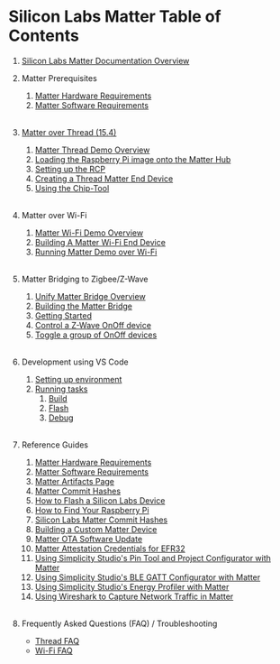 # Silicon Labs Matter Table of Contents

1. [Silicon Labs Matter Documentation Overview](OVERVIEW.md) <br>

2. Matter Prerequisites

    1. [Matter Hardware Requirements](general/HARDWARE_REQUIREMENTS.md)
    2. [Matter Software Requirements](general/SOFTWARE_REQUIREMENTS.md) <br><br>

3. [Matter over Thread \(15.4\)](thread/THREAD.md)

    1. [Matter Thread Demo Overview](thread/DEMO_OVERVIEW.md)
    2. [Loading the Raspberry Pi image onto the Matter Hub](thread/RASPI_IMG.md)
    3. [Setting up the RCP](thread/RCP.md)
    4. [Creating a Thread Matter End Device](thread/BUILD_FLASH_MAD.md)
    5. [Using the Chip-Tool](thread/CHIP_TOOL.md)<BR> <BR>

4. Matter over Wi-Fi

    1. [Matter Wi-Fi Demo Overview](wifi/DEMO_OVERVIEW.md)
    2. [Building A Matter Wi-Fi End Device](wifi/SW_SETUP.md)
    3. [Running Matter Demo over Wi-Fi](wifi/RUN_DEMO.md)
       <br><br>

5. Matter Bridging to Zigbee/Z-Wave

    1. [Unify Matter Bridge Overview](../../silabs_examples/unify-matter-bridge/readme_overview.md)
    2. [Building the Matter Bridge](../../silabs_examples/unify-matter-bridge/readme_building.md)
    3. [Getting Started](../../silabs_examples/unify-matter-bridge/readme_user.md#Running-the-Matter-Bridge)
    4. [Control a Z-Wave OnOff device](../../silabs_examples/unify-matter-bridge/readme_user.md#Testing-the-bridge-using-the-chip-tool)
    5. [Toggle a group of OnOff devices](../../silabs_examples/unify-matter-bridge/readme_user.md#toggle-a-group-of-onoff-devices)
<br><br>

6. Development using VS Code

    1. [Setting up environment](dev/vscode/SETUP.md)
    2. [Running tasks](dev/vscode/TASKS.md)
        1. [Build](dev/vscode/BUILD.md)
        2. [Flash](dev/vscode/FLASH.md)
        3. [Debug](dev/vscode/DEBUG.md) <br><br>

7. Reference Guides

    1. [Matter Hardware Requirements](general/HARDWARE_REQUIREMENTS.md)
    2. [Matter Software Requirements](general/SOFTWARE_REQUIREMENTS.md)
    3. [Matter Artifacts Page](general/ARTIFACTS.md)
    4. [Matter Commit Hashes](general/COMMIT_HASHES.md)
    5. [How to Flash a Silicon Labs Device](general/FLASH_SILABS_DEVICE.md)
    6. [How to Find Your Raspberry Pi](general/FIND_RASPI.md)
    7. [Silicon Labs Matter Commit Hashes](general/COMMIT_HASHES.md)
    8. [Building a Custom Matter Device](general/CUSTOM_MATTER_DEVICE.md)
    9. [Matter OTA Software Update](general/OTA_SOFTWARE_UPDATE.md)
    10. [Matter Attestation Credentials for EFR32](../../silabs_examples/credentials/README.md)
    11. [Using Simplicity Studio's Pin Tool and Project Configurator with Matter](./general/PINTOOL.md)
    12. [Using Simplicity Studio's BLE GATT Configurator with Matter](./general/GATT.md)
    13. [Using Simplicity Studio's Energy Profiler with Matter](./general/EP.md)
    14. [Using Wireshark to Capture Network Traffic in Matter](./general/WIRESHARK.md)<br><br>

8. Frequently Asked Questions (FAQ) / Troubleshooting

    - [Thread FAQ](thread/FAQ.md)
    - [Wi-Fi FAQ](wifi/FAQ.md)

<!--
(WIP)
Build Arguments (Sleepy End Device) (1 task)
Bootloader (Studio) (1 task)
Studio Integration
Non Raspi based controllers
-->
